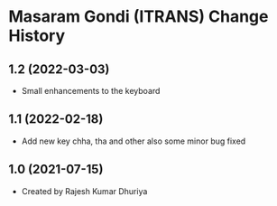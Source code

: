 Masaram Gondi (ITRANS) Change History
====================

1.2 (2022-03-03)
----------------
* Small enhancements to the keyboard

1.1 (2022-02-18)
----------------
* Add new key chha, tha and other also some minor bug fixed

1.0 (2021-07-15)
----------------
* Created by Rajesh Kumar Dhuriya


